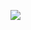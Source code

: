 [![](https://mermaid.ink/img/pako:eNq1VcFq4zAQ_RWhs_sDuS2kLaW7yUIKhRIIU2maCGzJyHJKSAs99NBDP2Ave9nb3pae9pu67T90JEeskZ20h0YGI897lubNjEZrLoxEPuBohwrmFoqpZjTqCi1bN3M_vho9D8aZkuz7aQKURmnXtgnIh-DwTBXIhEWaypmk9zZOXcqEczvVzUQYLdA6dnNzcGDW8XNmSqeMZgM25fT0MSvathdPZcUlE2UTZxWhGgrsGCt6od2v4ihxm5xgSLV4Y2-KWiKPtmHNhill4oJiB66uaHtYgsrhMseMWVyirVBGj_ygQmDaEO_l1-PL_c9_Tw-vP_6mhNIqgcR5_nP3_PS7je4xkOt3VX88aG0HKDJE2eXiJ8m4BuVTsU3HBiZnu-Uak3f-5eQsY-PR8fhkdJyx4Xh0uLfoh6YwW6jKGbvqFOrG3hv22GeOuqfRWdAViJAxtyp9EYkF2DlVI_21Ny0WyaUlhPOYKmlhO9V0tMTE9XaYCKadJoV7ii8m3bcCbXZ4G47hJ0eMZ7xAW4CSdKmEUE25WyAp5L55SbyCOnc-UZ4KtTOTlRZ84GyNGW8W3NxEfHAFeUXWEvSFMf-_USqqnW_NxRXur9s3wqovMg?type=png)](https://mermaid.live/edit#pako:eNq1VcFq4zAQ_RWhs_sDuS2kLaW7yUIKhRIIU2maCGzJyHJKSAs99NBDP2Ave9nb3pae9pu67T90JEeskZ20h0YGI897lubNjEZrLoxEPuBohwrmFoqpZjTqCi1bN3M_vho9D8aZkuz7aQKURmnXtgnIh-DwTBXIhEWaypmk9zZOXcqEczvVzUQYLdA6dnNzcGDW8XNmSqeMZgM25fT0MSvathdPZcUlE2UTZxWhGgrsGCt6od2v4ihxm5xgSLV4Y2-KWiKPtmHNhill4oJiB66uaHtYgsrhMseMWVyirVBGj_ygQmDaEO_l1-PL_c9_Tw-vP_6mhNIqgcR5_nP3_PS7je4xkOt3VX88aG0HKDJE2eXiJ8m4BuVTsU3HBiZnu-Uak3f-5eQsY-PR8fhkdJyx4Xh0uLfoh6YwW6jKGbvqFOrG3hv22GeOuqfRWdAViJAxtyp9EYkF2DlVI_21Ny0WyaUlhPOYKmlhO9V0tMTE9XaYCKadJoV7ii8m3bcCbXZ4G47hJ0eMZ7xAW4CSdKmEUE25WyAp5L55SbyCOnc-UZ4KtTOTlRZ84GyNGW8W3NxEfHAFeUXWEvSFMf-_USqqnW_NxRXur9s3wqovMg)